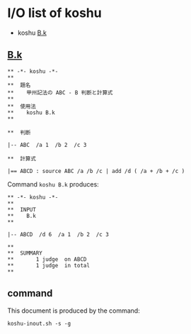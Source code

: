 # I/O list of koshu

- koshu  [B.k](#bk)



## [B.k](B.k)

```
** -*- koshu -*-
**
**  題名
**    甲州記法の ABC - B 判断と計算式
**
**  使用法
**    koshu B.k
**

**  判断

|-- ABC  /a 1  /b 2  /c 3

**  計算式

|== ABCD : source ABC /a /b /c | add /d ( /a + /b + /c )

```

Command `koshu B.k` produces:

```
** -*- koshu -*-
**
**  INPUT
**    B.k
**

|-- ABCD  /d 6  /a 1  /b 2  /c 3

**
**  SUMMARY
**       1 judge  on ABCD
**       1 judge  in total
**
```



## command

This document is produced by the command:

```
koshu-inout.sh -s -g
```
